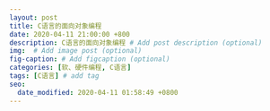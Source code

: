 ```yaml
---
layout: post
title: C语言的面向对象编程
date: 2020-04-11 21:00:00 +800
description: C语言的面向对象编程 # Add post description (optional)
img:  # Add image post (optional)
fig-caption: # Add figcaption (optional)
categories: [软、硬件编程, C语言]
tags: [C语言] # add tag
seo:
  date_modified: 2020-04-11 01:58:49 +0800
---
```


